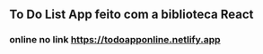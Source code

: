 ## To Do List App feito com a biblioteca React

### online no link https://todoapponline.netlify.app
